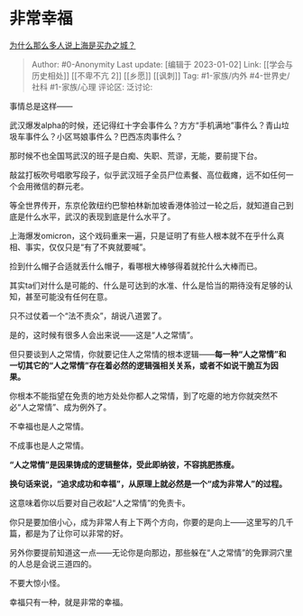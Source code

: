 # 非常幸福
[为什么那么多人说上海是买办之城？](https://www.zhihu.com/question/531758941/answer/2825042198)

> Author: #0-Anonymity
> Last update: [编辑于 2023-01-02]
> Link: [[学会与历史相处]] [[不卑不亢 2]] [[乡愿]] [[讽刺]]
> Tag: #1-家族/内外 #4-世界史/社科 #1-家族/心理
> 评论区:
> 泛讨论:

事情总是这样——

武汉爆发alpha的时候，还记得红十字会事件么？方方“手机满地”事件么？青山垃圾车事件么？小区骂娘事件么？巴西冻肉事件么？

那时候不也全国骂武汉的班子是白痴、失职、荒谬，无能，要前提下台。

敲盆打板吹号唱歌写段子，似乎武汉班子全员尸位素餐、高位截瘫，远不如任何一个会用微信的群元老。

等全世界传开，东京伦敦纽约巴黎柏林新加坡香港体验过一轮之后，就知道自己到底是什么水平，武汉的表现到底是什么水平了。

上海爆发omicron，这个戏码重来一遍，只是证明了有些人根本就不在乎什么真相、事实，仅仅只是“有了不爽就要喊”。

捡到什么帽子合适就丢什么帽子，看哪根大棒够得着就抡什么大棒而已。

其实ta们对什么是可能的、什么是可达到的水准、什么是恰当的期待没有足够的认知，甚至可能没有任何在意。

只不过仗着一个“法不责众”，胡说八道罢了。

是的，这时候有很多人会出来说——这是“人之常情”。

但只要谈到人之常情，你就要记住人之常情的根本逻辑——**每一种“人之常情”和一切其它的“人之常情”存在着必然的逻辑强相关关系，或者不如说干脆互为因果。**

你根本不能指望在免责的地方处处你都人之常情，到了吃瘪的地方你就突然不必“人之常情”、成为例外了。

不幸福也是人之常情。

不成事也是人之常情。

**“人之常情”是因果铸成的逻辑整体，受此即纳彼，不容挑肥拣瘦。**

**换句话来说，“追求成功和幸福”，从原理上就必然是一个“成为非常人”的过程。**

这意味着你以后要对自己收起“人之常情”的免责卡。

你只是要加倍小心，成为非常人有上下两个方向，你要的是向上——这里写的几千篇，都是为了让你可以非常的好。

另外你要提前知道这一点——无论你是向那边，那些躲在“人之常情”的免罪洞穴里的人总是会说三道四的。

不要大惊小怪。

幸福只有一种，就是非常的幸福。
